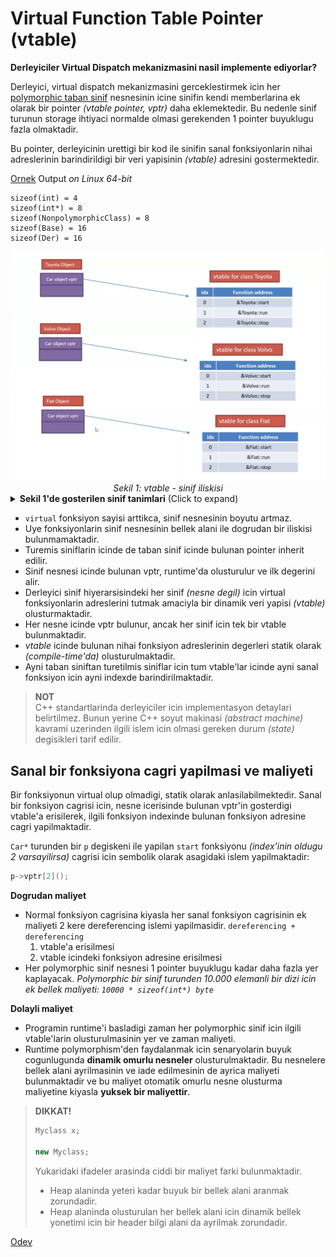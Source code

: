 # Virtual Function Table Pointer (vtable)

**Derleyiciler Virtual Dispatch mekanizmasini nasil implemente ediyorlar?**

Derleyici, virtual dispatch mekanizmasini gerceklestirmek icin her [polymorphic taban sinif](290_runtime_polymorphism.md#polymorphic-class) nesnesinin icine sinifin kendi memberlarina ek olarak bir pointer *(vtable pointer, vptr)* daha eklemektedir. Bu nedenle sinif turunun storage ihtiyaci normalde olmasi gerekenden 1 pointer buyuklugu fazla olmaktadir. 

Bu pointer, derleyicinin urettigi bir kod ile sinifin sanal fonksiyonlarin nihai adreslerinin barindirildigi bir veri yapisinin *(vtable)* adresini gostermektedir. 

[Ornek](res/src/vtable01.cpp) Output *on Linux 64-bit*
```
sizeof(int) = 4
sizeof(int*) = 8
sizeof(NonpolymorphicClass) = 8
sizeof(Base) = 16
sizeof(Der) = 16
```

<center>
<img src="res/img/23_vtable.png" width="640px"/><br/>
<i>Sekil 1: vtable - sinif iliskisi</i>
</center>


<details>
<summary><b>Sekil 1'de gosterilen sinif tanimlari</b> (Click to expand)</summary>

```C++
class Car {
public:
    virtual void start() = 0;
    virtual void run() = 0;
    virtual void stop() = 0;
};

class Toyota : public Car{
public:
    void start() override;
    void run() override;
    void stop() override;
};

class Volvo : public Car{
public:
    void start() override;
    void run() override;
    void stop() override;
};

class Fiat : public Car{
public:
    void start() override;
    void run() override;
    void stop() override;
};
```
</details>
<!--  -->

* `virtual` fonksiyon sayisi arttikca, sinif nesnesinin boyutu artmaz.
* Uye fonksiyonlarin sinif nesnesinin bellek alani ile dogrudan bir iliskisi bulunmamaktadir.
* Turemis siniflarin icinde de taban sinif icinde bulunan pointer inherit edilir.
* Sinif nesnesi icinde bulunan vptr, runtime'da olusturulur ve ilk degerini alir.
* Derleyici sinif hiyerarsisindeki her sinif *(nesne degil)* icin virtual fonksiyonlarin adreslerini tutmak amaciyla bir dinamik veri yapisi *(vtable)* olusturmaktadir.
* Her nesne icinde vptr bulunur, ancak her sinif icin tek bir vtable bulunmaktadir.
* *vtable* icinde bulunan nihai fonksiyon adreslerinin degerleri statik olarak *(compile-time'da)* olusturulmaktadir.
* Ayni taban siniftan turetilmis siniflar icin tum vtable'lar icinde ayni sanal fonksiyon icin ayni indexde barindirilmaktadir.

> **NOT**  
> C++ standartlarinda derleyiciler icin implementasyon detaylari belirtilmez. Bunun yerine C++ soyut makinasi *(abstract machine)* kavrami uzerinden ilgili islem icin olmasi gereken durum *(state)* degisikleri tarif edilir.


## Sanal bir fonksiyona cagri yapilmasi ve maliyeti

Bir fonksiyonun virtual olup olmadigi, statik olarak anlasilabilmektedir. Sanal bir fonksiyon cagrisi icin, nesne icerisinde bulunan vptr'in gosterdigi vtable'a erisilerek, ilgili fonksiyon indexinde bulunan fonksiyon adresine cagri yapilmaktadir.

`Car*` turunden bir `p` degiskeni ile yapilan `start` fonksiyonu *(index'inin oldugu 2 varsayilirsa)* cagrisi icin sembolik olarak asagidaki islem yapilmaktadir:
```C++
p->vptr[2]();
```

**Dogrudan maliyet**
  * Normal fonksiyon cagrisina kiyasla her sanal fonksiyon cagrisinin ek maliyeti 2 kere dereferencing islemi yapilmasidir.
    `dereferencing + dereferencing`
    1. vtable'a erisilmesi
    2. vtable icindeki fonksiyon adresine erisilmesi 
  * Her polymorphic sinif nesnesi 1 pointer buyuklugu kadar daha fazla yer kaplayacak.
    *Polymorphic bir sinif turunden 10.000 elemanli bir dizi icin ek bellek maliyeti: `10000 * sizeof(int*) byte`*

**Dolayli maliyet**
  * Programin runtime'i basladigi zaman her polymorphic sinif icin ilgili vtable'larin olusturulmasinin yer ve zaman maliyeti.
  * Runtime polymorphism'den faydalanmak icin senaryolarin buyuk cogunlugunda **dinamik omurlu nesneler** olusturulmaktadir. Bu nesnelere bellek alani ayrilmasinin ve iade edilmesinin de ayrica maliyeti bulunmaktadir ve bu maliyet otomatik omurlu nesne olusturma maliyetine kiyasla **yuksek bir maliyettir**.

> **DIKKAT!**  
> ```C++
> Myclass x; 
> 
> new Myclass;
> ```
> Yukaridaki ifadeler arasinda ciddi bir maliyet farki bulunmaktadir.  
> * Heap alaninda yeteri kadar buyuk bir bellek alani aranmak zorundadir.
> * Heap alaninda olusturulan her bellek alani icin dinamik bellek yonetimi icin bir header bilgi alani da ayrilmak zorundadir. 

[Odev](hw/shape_impl/)